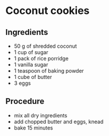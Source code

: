 Coconut cookies
===============

Ingredients
-----------

* 50 g of shredded coconut
* 1 cup of sugar
* 1 pack of rice porridge
* 1 vanilla sugar
* 1 teaspoon of baking powder
* 1 cube of butter
* 3 eggs

Procedure
---------

* mix all dry ingredients
* add chopped butter and eggs, knead
* bake 15 minutes
